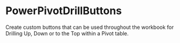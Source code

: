 # PowerPivotDrillButtons
Create custom buttons that can be used throughout the workbook for Drilling Up, Down or to the Top within a Pivot table. 
